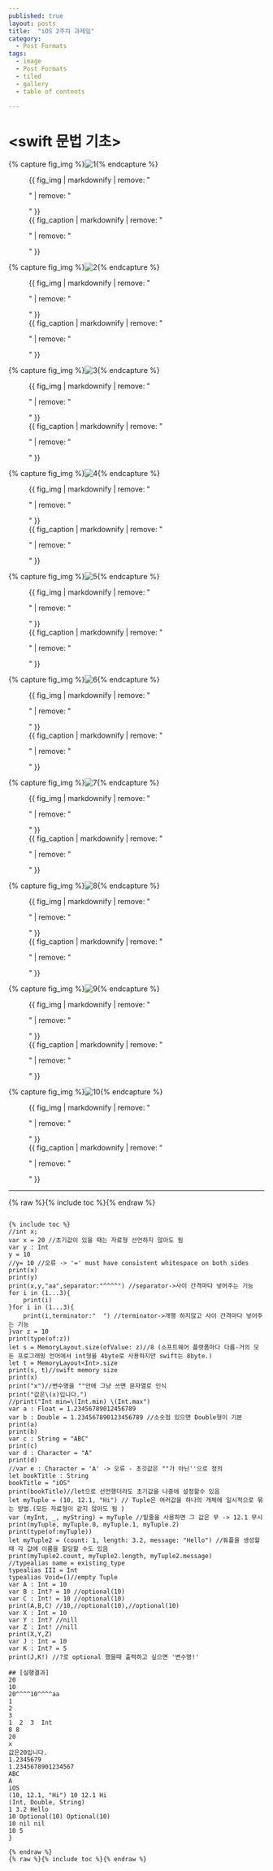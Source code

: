 ```yaml
---
published: true
layout: posts
title:  "iOS 2주차 과제임"
category:
  - Post Formats
tags:
  - image
  - Post Formats
  - tiled
  - gallery
  - table of contents

---
```


# <swift 문법 기초>




{% capture fig_img %}![1](https://github.com/dakyo705/dakyo705.github.io/assets/144701214/06362c57-3c01-4780-a48a-ac6ece4a586c){% endcapture %}
<figure>
  {{ fig_img | markdownify | remove: "<p>" | remove: "</p>" }}
  <figcaption>{{ fig_caption | markdownify | remove: "<p>" | remove: "</p>" }}</figcaption>
</figure>

{% capture fig_img %}![2](https://github.com/dakyo705/dakyo705.github.io/assets/144701214/e14025a3-7d26-4c63-84c4-8b004a876e7b){% endcapture %}
<figure>
  {{ fig_img | markdownify | remove: "<p>" | remove: "</p>" }}
  <figcaption>{{ fig_caption | markdownify | remove: "<p>" | remove: "</p>" }}</figcaption>
</figure>

{% capture fig_img %}![3](https://github.com/dakyo705/dakyo705.github.io/assets/144701214/b6414df0-c0a3-4f1e-9440-ed00899de56d){% endcapture %}
<figure>
  {{ fig_img | markdownify | remove: "<p>" | remove: "</p>" }}
  <figcaption>{{ fig_caption | markdownify | remove: "<p>" | remove: "</p>" }}</figcaption>
</figure>

{% capture fig_img %}![4](https://github.com/dakyo705/dakyo705.github.io/assets/144701214/76eb12cd-ce67-4cbe-b3ec-6ed343852794){% endcapture %}
<figure>
  {{ fig_img | markdownify | remove: "<p>" | remove: "</p>" }}
  <figcaption>{{ fig_caption | markdownify | remove: "<p>" | remove: "</p>" }}</figcaption>
</figure>

{% capture fig_img %}![5](https://github.com/dakyo705/dakyo705.github.io/assets/144701214/20913724-1886-4d70-993b-b1fa40123e1f){% endcapture %}
<figure>
  {{ fig_img | markdownify | remove: "<p>" | remove: "</p>" }}
  <figcaption>{{ fig_caption | markdownify | remove: "<p>" | remove: "</p>" }}</figcaption>
</figure>

{% capture fig_img %}![6](https://github.com/dakyo705/dakyo705.github.io/assets/144701214/3c80017e-0cab-4214-9d07-b5b42003044c){% endcapture %}
<figure>
  {{ fig_img | markdownify | remove: "<p>" | remove: "</p>" }}
  <figcaption>{{ fig_caption | markdownify | remove: "<p>" | remove: "</p>" }}</figcaption>
</figure>

{% capture fig_img %}![7](https://github.com/dakyo705/dakyo705.github.io/assets/144701214/960cdfe2-5466-4ac3-9b98-592a60fe138d){% endcapture %}
<figure>
  {{ fig_img | markdownify | remove: "<p>" | remove: "</p>" }}
  <figcaption>{{ fig_caption | markdownify | remove: "<p>" | remove: "</p>" }}</figcaption>
</figure>

{% capture fig_img %}![8](https://github.com/dakyo705/dakyo705.github.io/assets/144701214/cef30570-4a7c-4e8b-a4e6-227427da37a8){% endcapture %}
<figure>
  {{ fig_img | markdownify | remove: "<p>" | remove: "</p>" }}
  <figcaption>{{ fig_caption | markdownify | remove: "<p>" | remove: "</p>" }}</figcaption>
</figure>

{% capture fig_img %}![9](https://github.com/dakyo705/dakyo705.github.io/assets/144701214/a8d8d556-fe59-4e54-bd1a-60d1b480ba5f){% endcapture %}
<figure>
  {{ fig_img | markdownify | remove: "<p>" | remove: "</p>" }}
  <figcaption>{{ fig_caption | markdownify | remove: "<p>" | remove: "</p>" }}</figcaption>
</figure>

{% capture fig_img %}![10](https://github.com/dakyo705/dakyo705.github.io/assets/144701214/ab384f2e-e70b-465b-92e1-9a39a22da90f){% endcapture %}
<figure>
  {{ fig_img | markdownify | remove: "<p>" | remove: "</p>" }}
  <figcaption>{{ fig_caption | markdownify | remove: "<p>" | remove: "</p>" }}</figcaption>
</figure>




---

{% raw %}{% include toc %}{% endraw %}
```

{% include toc %}
//int x;
var x = 20 //초기값이 있을 때는 자료형 선언하지 않아도 됨
var y : Int
y = 10
//y= 10 //오류 -> '=' must have consistent whitespace on both sides
print(x)
print(y)
print(x,y,"aa",separator:"^^^^") //separator->사이 간격마다 넣어주는 기능
for i in (1...3){
    print(i)
}for i in (1...3){
    print(i,terminator:"  ") //terminator->개행 하지않고 사이 간격마다 넣어주는 기능
}var z = 10
print(type(of:z))
let s = MemoryLayout.size(ofValue: z)//8 (소프트웨어 플랫폼마다 다름-거의 모든 프로그래밍 언어에서 int형을 4byte로 사용하지만 swift는 8byte.)
let t = MemoryLayout<Int>.size
print(s, t)//swift memory size
print(x)
print("x")//변수명을 ""안에 그냥 쓰면 문자열로 인식
print("값은\(x)입니다.")
//print("Int min=\(Int.min) \(Int.max")
var a : Float = 1.23456789012456789
var b : Double = 1.234567890123456789 //소숫점 있으면 Double형이 기본
print(a)
print(b)
var c : String = "ABC"
print(c)
var d : Character = "A"
print(d)
//var e : Character = 'A' -> 오류 - 초깃값은 ""가 아닌''으로 정의
let bookTitle : String
bookTitle = "iOS"
print(bookTitle)//let으로 선언했더라도 초기값을 나중에 설정할수 있음
let myTuple = (10, 12.1, "Hi") // Tuple은 여러값을 하나의 개체에 일시적으로 묶는 방법.(모든 자료형이 같지 않아도 됨 )
var (myInt, _, myString) = myTuple //밑줄을 사용하면 그 값은 무 -> 12.1 무시
print(myTuple, myTuple.0, myTuple.1, myTuple.2)
print(type(of:myTuple))
let myTuple2 = (count: 1, length: 3.2, message: "Hello") //튜플을 생성할 때 각 값에 이름을 할당할 수도 있음
print(myTuple2.count, myTuple2.length, myTuple2.message)
//typealias name = existing_type
typealias III = Int
typealias Void=()//empty Tuple
var A : Int = 10
var B : Int? = 10 //optional(10)
var C : Int! = 10 //optional(10)
print(A,B,C) //10,//optional(10),//optional(10)
var X : Int = 10
var Y : Int? //nill
var Z : Int! //nill
print(X,Y,Z)
var J : Int = 10
var K : Int? = 5
print(J,K!) //?로 optional 했을때 출력하고 싶으면 '변수명!'

## [실행결과]
20
10
20^^^^10^^^^aa
1
2
3
1  2  3  Int
8 8
20
x
값은20입니다.
1.2345679
1.2345678901234567
ABC
A
iOS
(10, 12.1, "Hi") 10 12.1 Hi
(Int, Double, String)
1 3.2 Hello
10 Optional(10) Optional(10)
10 nil nil
10 5
}

{% endraw %}
{% raw %}{% include toc %}{% endraw %}
```
